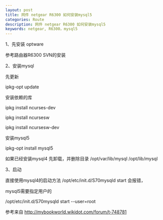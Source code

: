 ```yaml
---
layout: post
title: 网件 netgear R6300 如何安装mysql5
categories: Route
description: 网件 netgear R6300 如何安装mysql5
keywords: netgear, R6300，mysql5
---
```


1、先安装 optware

参考路由器R6300 SVN的安装

2、安装mysql

先更新

ipkg-opt update 

安装依赖的库

ipkg install ncurses-dev

ipkg install ncursesw

ipkg install ncursesw-dev

安装mysql5

ipkg-opt install mysql5

如果已经安装mysql4  先卸载，并删除目录 /opt/var/lib/mysql   /opt/lib/mysql

3、启动

直接使用mysql4的启动方法  /opt/etc/init.d/S70mysqld start 会报错，

mysql5需要指定用户的

/opt/etc/init.d/S70mysqld start --user=root

参考来自  http://mybookworld.wikidot.com/forum/t-748781
